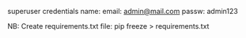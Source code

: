 superuser credentials
name:
email: admin@mail.com
passw: admin123

NB: Create requirements.txt file:
pip freeze > requirements.txt

